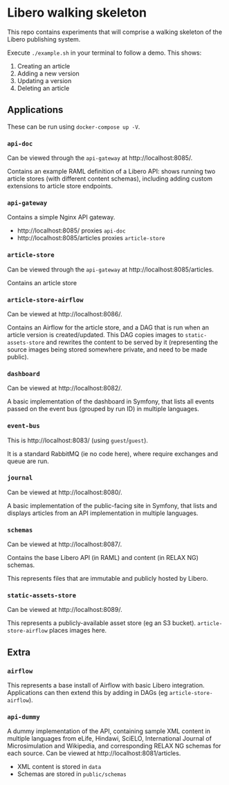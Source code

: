 # Libero walking skeleton

This repo contains experiments that will comprise a walking skeleton of the Libero publishing system.

Execute `./example.sh` in your terminal to follow a demo. This shows:

1. Creating an article
2. Adding a new version
3. Updating a version
4. Deleting an article

## Applications

These can be run using `docker-compose up -V`.

### `api-doc`

Can be viewed through the `api-gateway` at http://localhost:8085/.

Contains an example RAML definition of a Libero API: shows running two article stores (with different content schemas), including adding custom extensions to article store endpoints.

### `api-gateway`

Contains a simple Nginx API gateway.

* http://localhost:8085/ proxies `api-doc`
* http://localhost:8085/articles proxies `article-store`

### `article-store`

Can be viewed through the `api-gateway` at http://localhost:8085/articles.

Contains an article store 

### `article-store-airflow`

Can be viewed at http://localhost:8086/.

Contains an Airflow for the article store, and a DAG that is run when an article version is created/updated. This DAG copies images to `static-assets-store` and rewrites the content to be served by it (representing the source images being stored somewhere private, and need to be made public).

### `dashboard`

Can be viewed at http://localhost:8082/.

A basic implementation of the dashboard in Symfony, that lists all events passed on the event bus (grouped by run ID) in multiple languages. 

### `event-bus`

This is http://localhost:8083/ (using `guest`/`guest`).

It is a standard RabbitMQ (ie no code here), where require exchanges and queue are run.

### `journal`

Can be viewed at http://localhost:8080/.

A basic implementation of the public-facing site in Symfony, that lists and displays articles from an API implementation in multiple languages. 

### `schemas`

Can be viewed at http://localhost:8087/.

Contains the base Libero API (in RAML) and content (in RELAX NG) schemas.

This represents files that are immutable and publicly hosted by Libero.

### `static-assets-store`

Can be viewed at http://localhost:8089/.

This represents a publicly-available asset store (eg an S3 bucket). `article-store-airflow` places images here.

## Extra

### `airflow`

This represents a base install of Airflow with basic Libero integration. Applications can then extend this by adding in DAGs (eg `article-store-airflow`).

### `api-dummy`

A dummy implementation of the API, containing sample XML content in multiple languages from eLife, Hindawi, SciELO, International Journal of Microsimulation and Wikipedia, and corresponding RELAX NG schemas for each source. Can be viewed at http://localhost:8081/articles.
  - XML content is stored in `data`
  - Schemas are stored in `public/schemas`
